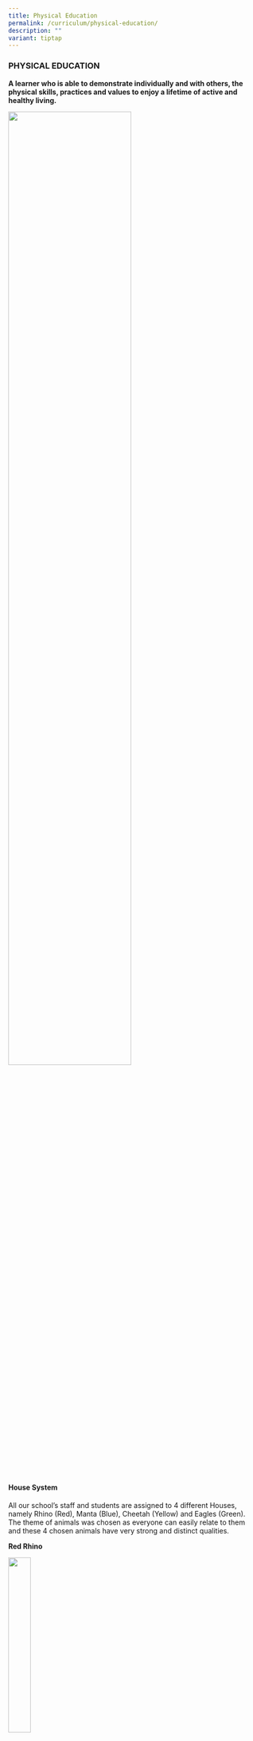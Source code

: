 ```yaml
---
title: Physical Education
permalink: /curriculum/physical-education/
description: ""
variant: tiptap
---
```

<h3>PHYSICAL EDUCATION</h3>
<p><strong>A learner who is able to demonstrate individually and with others, the physical skills, practices and values to enjoy a lifetime of active and healthy living.</strong>
</p>
<p></p>
<div class="isomer-image-wrapper">
<img style="width: 70%;" height="auto" width="100%" alt="" src="/images/PE_2025_1.jpg">
</div>
<h4>House System</h4>
<p>All our school’s staff and students are assigned to 4 different Houses,
namely Rhino (Red), Manta (Blue), Cheetah (Yellow) and Eagles (Green).
The theme of animals was chosen as everyone can easily relate to them and
these 4 chosen animals have very strong and distinct qualities.</p>
<p><strong>Red Rhino</strong>
</p>
<div class="isomer-image-wrapper">
<img style="width:30%" height="auto" width="100%" src="/images/redrhino.jpg">
</div>
<p><strong>Blue Manta</strong>
</p>
<div class="isomer-image-wrapper">
<img style="width:30%" height="auto" width="100%" src="/images/bluemanta.png">
</div>
<p><strong>Yellow Cheetah</strong>
</p>
<div class="isomer-image-wrapper">
<img style="width:30%" height="auto" width="100%" src="/images/yellowcheetah.png">
</div>
<p><strong>Green Eagles</strong>
</p>
<div class="isomer-image-wrapper">
<img style="width:30%" height="auto" width="100%" src="/images/greeneagle.png">
</div>
<h4><strong>Programmes</strong><br><br>P4 SwimSafer Programme</h4>
<p><u>P4 SwimSafer Programme</u>
<br>Our Primary 4 students will be starting their P4 SwimSafer Programme in
Term 2 this year.</p>
<p>The SwimSafer Programme will be conducted every Thursday, from 9.00 am
to 11.30 am, during their PE lessons for a total of 8 sessions.</p>
<p>The schedule is as follows:</p>
<table style="minWidth: 100px">
<colgroup>
<col>
<col>
<col>
<col>
</colgroup>
<tbody>
<tr>
<td rowspan="1" colspan="1">
<p><strong>Term / Day</strong>
</p>
</td>
<td rowspan="1" colspan="3">
<p>Term 2 / Every Thursday</p>
</td>
</tr>
<tr>
<td rowspan="1" colspan="1">
<p><strong>Time</strong>
</p>
</td>
<td rowspan="1" colspan="3">
<p>9.30 to 11am</p>
</td>
</tr>
<tr>
<td rowspan="1" colspan="1">
<p><strong>Dates</strong>
</p>
</td>
<td rowspan="1" colspan="3">
<p>3 April 2025&nbsp;&nbsp;&nbsp;&nbsp;&nbsp;&nbsp;&nbsp;&nbsp;&nbsp;&nbsp;&nbsp;&nbsp;&nbsp;&nbsp;&nbsp;
8 May 2025</p>
<p>10 April 2025&nbsp;&nbsp;&nbsp;&nbsp;&nbsp;&nbsp;&nbsp;&nbsp;&nbsp;&nbsp;&nbsp;&nbsp;&nbsp;
15 May 2025</p>
<p>17 April 2025&nbsp;&nbsp;&nbsp;&nbsp;&nbsp;&nbsp;&nbsp;&nbsp;&nbsp;&nbsp;&nbsp;&nbsp;&nbsp;
22 May 2025</p>
<p>24 April 2025&nbsp;&nbsp;&nbsp;&nbsp;&nbsp;&nbsp;&nbsp;&nbsp;&nbsp;&nbsp;&nbsp;&nbsp;&nbsp;
29 May 2025</p>
</td>
</tr>
<tr>
<td rowspan="1" colspan="1">
<p><strong>Venue:</strong>
</p>
</td>
<td rowspan="1" colspan="1">
<p>Geylang East Swimming Complex</p>
</td>
<td rowspan="1" colspan="1">
<p>Katong Swimming Complex</p>
</td>
<td rowspan="1" colspan="1">
<p>MOE (Evans) Swimming Complex</p>
</td>
</tr>
<tr>
<td rowspan="1" colspan="1">
<p><strong>Classes:</strong>
</p>
</td>
<td rowspan="1" colspan="1">
<p>4 Adaptability
<br>4 Passion</p>
</td>
<td rowspan="1" colspan="1">
<p>4 Empathy
<br>4 Integrity</p>
</td>
<td rowspan="1" colspan="1">
<p>4 Resilience
<br>4 Self-Discipline</p>
</td>
</tr>
</tbody>
</table>
<p>More details will be given out nearer to date.</p>
<p>Below are some of the photos for the P4 SwimSafer Programme for 2024</p>
<div class="isomer-image-wrapper">
<img style="width: 70%;" height="auto" width="100%" alt="" src="/images/swimsafer_2.jpg">
</div>
<p></p>
<div class="isomer-image-wrapper">
<img style="width: 70%;" height="auto" width="100%" alt="" src="/images/swimsafer_3.jpg">
</div>
<div class="isomer-image-wrapper">
<img style="width: 70%;" height="auto" width="100%" alt="" src="/images/swimsafer_4.jpg">
</div>
<h4>Annual Games Day</h4>
<p>With the theme, ‘<em>Compete with Joy, Connect with Empathy’</em>, our
Annual Games Day this year was conducted on 21 February 2025. The Annual
Games Day provides opportunities for students from Primary 3 to 6 and staff
to come together to compete passionately in the spirit of the activities
and games.</p>
<p>It is also a platform to inculcate in students, the ASPIRE values and
demonstrate these values through the different activities throughout the
event. With the ASPIRE values &amp; the EXPLORE Framework as the foundation,
students work towards achieving personal success.</p>
<p>It was heartening to see everyone coming together to put up their House
decor in the school hall and cheering proudly during the cheer competition.</p>
<p>Cheetah House emerged as the House Champion for Annual Games Day this
year. Congratulations!</p>
<p></p>
<div class="isomer-image-wrapper">
<img style="width: 100%" height="auto" width="100%" alt="" src="/images/photo1.jpg">
</div>
<p>P3 students in action during the ‘Precision Passers’ game challenge</p>
<div class="isomer-image-wrapper">
<img style="width: 100%" height="auto" width="100%" alt="" src="/images/Photo_2.jpg">
</div>
<p>P4 students taking part in the ‘Let’s Synergise 1’ game challenge</p>
<div class="isomer-image-wrapper">
<img style="width: 100%" height="auto" width="100%" alt="" src="/images/photo3.jpg">
</div>
<p>P5 students playing modified volleyball game</p>
<div class="isomer-image-wrapper">
<img style="width: 100%" height="auto" width="100%" alt="" src="/images/photo4.jpg">
</div>
<p>P6 students exhibiting good team work during the ‘Let’s Synergise 2’ game
challenge</p>
<div class="isomer-image-wrapper">
<img style="width: 100%" height="auto" width="100%" alt="" src="/images/photo5.jpg">
</div>
<p></p>
<div class="isomer-image-wrapper">
<img style="width: 100%" height="auto" width="100%" alt="" src="/images/photo6.jpg">
</div>
<h4>Primary 5 Outdoor Adventure Camp 2025</h4>
<p>From 7 to 9 July 2025, our Primary 5 students experienced three days of
adventure, challenge, and discovery at the MOE Jalan Bahtera Outdoor Adventure
Learning Centre (OALC). This Cohort Outdoor Adventure Camp is one of the
key Student Development Experiences (SDEs) and supports the learning outcomes
of Character and Citizenship Education (CCE).</p>
<p>The camp provided meaningful opportunities for students to explore the
outdoors and develop important life skills. Through activities such as
high elements, outdoor cooking, shelter-building, orienteering, and communal
living, students learnt to manage themselves, work as a team, and step
outside of their comfort zones. These hands-on experiences allowed them
to put our school’s ASPIRE values into practice.</p>
<p>One of the most memorable moments of the camp was the campfire night.
It began with the lighting of the campfire to cheers from the crowd, setting
the stage for an evening of celebration and connection. Students took turns
performing with their classes, showcasing skits, songs, and cheers they
had practised together. Laughter filled the air during the exciting games,
and many students shared that this was their favourite part of camp. It
was a night where friendships were strengthened, confidence grew, and everyone
felt the joy of coming together as one cohort under the stars.</p>
<p>For many students, this was their first time staying away from home. They
returned with a greater sense of independence, new friendships, and a deeper
confidence in what they are capable of. We are proud of how they embraced
each experience with enthusiasm and heart.</p>
<div class="iframe-wrapper">
<iframe height="315" width="560" allowfullscreen="true" frameborder="0" src="https://www.youtube.com/embed/Vnz6VfuxbDo?si=8HbfrpClzMUFwrdr"></iframe>
</div>
<p></p>
<p></p>
<p></p>
<p></p>